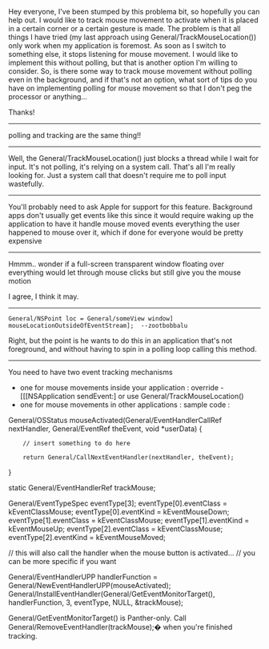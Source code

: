 Hey everyone, I've been stumped by this problema bit, so hopefully you can help out. I would like to track mouse movement to activate when it is placed in a certain corner or a certain gesture is made. The problem is that all things I have tried (my last approach using General/TrackMouseLocation()) only work when my application is foremost. As soon as I switch to something else, it stops listening for mouse movement. I would like to implement this without polling, but that is another option I'm willing to consider. So, is there some way to track mouse movement without polling even in the background, and if that's not an option, what sort of tips do you have on implementing polling for mouse movement so that I don't peg the processor or anything...

Thanks!

----

polling and tracking are the same thing!!

----

Well, the General/TrackMouseLocation() just blocks a thread while I wait for input. It's not polling, it's relying on a system call. That's all I'm really looking for. Just a system call that doesn't require me to poll input wastefully.

----

You'll probably need to ask Apple for support for this feature.   Background apps don't usually get events like this since it would require waking up the application to have it handle mouse moved events everything the user happened to mouse over it, which if done for everyone would be pretty expensive

----

Hmmm.. wonder if a full-screen transparent window floating over everything would let through mouse clicks but still give you the mouse motion

I agree, I think it may.


----

    General/NSPoint loc = General/someView window] mouseLocationOutsideOfEventStream];  --zootbobbalu

Right, but the point is he wants to do this in an application that's not foreground, and without having to spin in a polling loop calling this method.

----

You need to have two event tracking mechanisms 


* one for mouse movements inside your application : override -[[[NSApplication sendEvent:] or use General/TrackMouseLocation()
* one for mouse movements in other applications : sample code :


    
General/OSStatus mouseActivated(General/EventHandlerCallRef nextHandler, General/EventRef theEvent, void *userData) {

        // insert something to do here

        return General/CallNextEventHandler(nextHandler, theEvent);
}

static General/EventHandlerRef trackMouse;

General/EventTypeSpec eventType[3];
eventType[0].eventClass = kEventClassMouse;
eventType[0].eventKind = kEventMouseDown;
eventType[1].eventClass = kEventClassMouse;
eventType[1].eventKind = kEventMouseUp; 
eventType[2].eventClass = kEventClassMouse;
eventType[2].eventKind = kEventMouseMoved;
                        
// this will also call the handler when the mouse button is activated...
// you can be more specific if you want

General/EventHandlerUPP handlerFunction = General/NewEventHandlerUPP(mouseActivated);
General/InstallEventHandler(General/GetEventMonitorTarget(), handlerFunction, 3, eventType, NULL, &trackMouse);


General/GetEventMonitorTarget() is Panther-only.
Call             General/RemoveEventHandler(trackMouse);� when you're finished tracking.